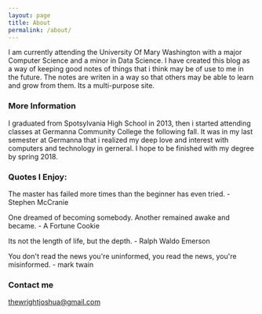 ```yaml
---
layout: page
title: About
permalink: /about/
---
```


I am currently attending the University Of Mary Washington with a major Computer Science and a minor in Data Science. I have created this blog as a way of keeping good notes of things that i think may be of use to me in the future. The notes are writen in a way so that others may be able to learn and grow from them. Its a multi-purpose site. 

### More Information

I graduated from Spotsylvania High School in 2013, then i started attending classes at Germanna Community College the following fall. It was in my last semester at Germanna that i realized my deep love and interest with computers and technology in gerneral. I hope to be finished with my degree by spring 2018.



### Quotes I Enjoy:

The master has failed more times than the beginner has even tried.    - Stephen McCranie

One dreamed of becoming somebody. Another remained awake and became.    - A Fortune Cookie

Its not the length of life, but the depth.    - Ralph Waldo Emerson

You don't read the news you're uninformed, you read the news, you're misinformed. - mark twain

### Contact me

[thewrightjoshua@gmail.com](mailto:thewrightjoshua@gmail.com)
